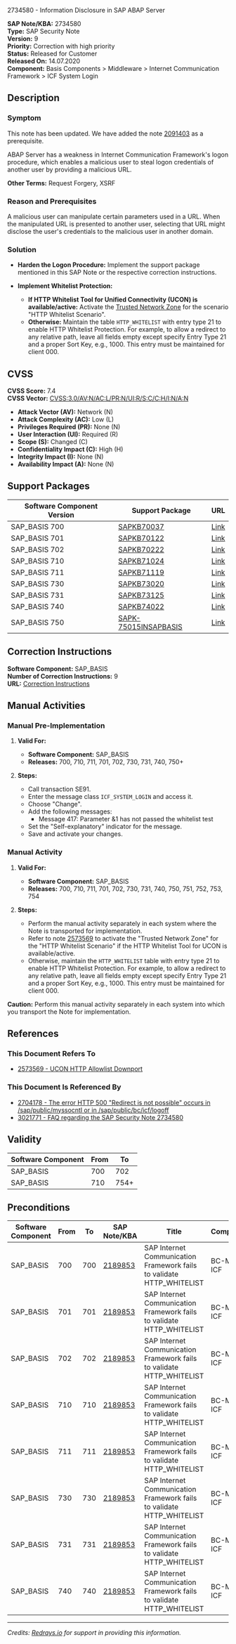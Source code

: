 2734580 - Information Disclosure in SAP ABAP Server

**SAP Note/KBA:** 2734580  
**Type:** SAP Security Note  
**Version:** 9  
**Priority:** Correction with high priority  
**Status:** Released for Customer  
**Released On:** 14.07.2020  
**Component:** Basis Components > Middleware > Internet Communication Framework > ICF System Login

## Description

### Symptom

This note has been updated. We have added the note [2091403](https://me.sap.com/notes/2091403) as a prerequisite.

ABAP Server has a weakness in Internet Communication Framework's logon procedure, which enables a malicious user to steal logon credentials of another user by providing a malicious URL.

**Other Terms:** Request Forgery, XSRF

### Reason and Prerequisites

A malicious user can manipulate certain parameters used in a URL. When the manipulated URL is presented to another user, selecting that URL might disclose the user's credentials to the malicious user in another domain.

### Solution

- **Harden the Logon Procedure:** Implement the support package mentioned in this SAP Note or the respective correction instructions.
  
- **Implement Whitelist Protection:**
  - **If HTTP Whitelist Tool for Unified Connectivity (UCON) is available/active:** Activate the [Trusted Network Zone](https://me.sap.com/notes/2573569) for the scenario "HTTP Whitelist Scenario".
  - **Otherwise:** Maintain the table `HTTP_WHITELIST` with entry type 21 to enable HTTP Whitelist Protection. For example, to allow a redirect to any relative path, leave all fields empty except specify Entry Type 21 and a proper Sort Key, e.g., 1000. This entry must be maintained for client 000.

## CVSS

**CVSS Score:** 7.4  
**CVSS Vector:** [CVSS:3.0/AV:N/AC:L/PR:N/UI:R/S:C/C:H/I:N/A:N](https://www.first.org/cvss/)

- **Attack Vector (AV):** Network (N)
- **Attack Complexity (AC):** Low (L)
- **Privileges Required (PR):** None (N)
- **User Interaction (UI):** Required (R)
- **Scope (S):** Changed (C)
- **Confidentiality Impact (C):** High (H)
- **Integrity Impact (I):** None (N)
- **Availability Impact (A):** None (N)

## Support Packages

| Software Component Version | Support Package | URL |
|----------------------------|-----------------|-----|
| SAP_BASIS 700              | [SAPKB70037](https://me.sap.com/supportpackage/SAPKB70037) | [Link](https://me.sap.com/supportpackage/SAPKB70037) |
| SAP_BASIS 701              | [SAPKB70122](https://me.sap.com/supportpackage/SAPKB70122) | [Link](https://me.sap.com/supportpackage/SAPKB70122) |
| SAP_BASIS 702              | [SAPKB70222](https://me.sap.com/supportpackage/SAPKB70222) | [Link](https://me.sap.com/supportpackage/SAPKB70222) |
| SAP_BASIS 710              | [SAPKB71024](https://me.sap.com/supportpackage/SAPKB71024) | [Link](https://me.sap.com/supportpackage/SAPKB71024) |
| SAP_BASIS 711              | [SAPKB71119](https://me.sap.com/supportpackage/SAPKB71119) | [Link](https://me.sap.com/supportpackage/SAPKB71119) |
| SAP_BASIS 730              | [SAPKB73020](https://me.sap.com/supportpackage/SAPKB73020) | [Link](https://me.sap.com/supportpackage/SAPKB73020) |
| SAP_BASIS 731              | [SAPKB73125](https://me.sap.com/supportpackage/SAPKB73125) | [Link](https://me.sap.com/supportpackage/SAPKB73125) |
| SAP_BASIS 740              | [SAPKB74022](https://me.sap.com/supportpackage/SAPKB74022) | [Link](https://me.sap.com/supportpackage/SAPKB74022) |
| SAP_BASIS 750              | [SAPK-75015INSAPBASIS](https://me.sap.com/supportpackage/SAPK-75015INSAPBASIS) | [Link](https://me.sap.com/supportpackage/SAPK-75015INSAPBASIS) |

## Correction Instructions

**Software Component:** SAP_BASIS  
**Number of Correction Instructions:** 9  
**URL:** [Correction Instructions](https://me.sap.com/corrins/0002734580/41)

## Manual Activities

### Manual Pre-Implementation

1. **Valid For:**
   - **Software Component:** SAP_BASIS
   - **Releases:** 700, 710, 711, 701, 702, 730, 731, 740, 750+

2. **Steps:**
   - Call transaction SE91.
   - Enter the message class `ICF_SYSTEM_LOGIN` and access it.
   - Choose "Change".
   - Add the following messages:
     - Message 417: Parameter &1 has not passed the whitelist test
   - Set the "Self-explanatory" indicator for the message.
   - Save and activate your changes.

### Manual Activity

1. **Valid For:**
   - **Software Component:** SAP_BASIS
   - **Releases:** 700, 710, 711, 701, 702, 730, 731, 740, 750, 751, 752, 753, 754

2. **Steps:**
   - Perform the manual activity separately in each system where the Note is transported for implementation.
   - Refer to note [2573569](https://me.sap.com/notes/2573569) to activate the "Trusted Network Zone" for the "HTTP Whitelist Scenario" if the HTTP Whitelist Tool for UCON is available/active.
   - Otherwise, maintain the `HTTP_WHITELIST` table with entry type 21 to enable HTTP Whitelist Protection. For example, to allow a redirect to any relative path, leave all fields empty except specify Entry Type 21 and a proper Sort Key, e.g., 1000. This entry must be maintained for client 000.

**Caution:** Perform this manual activity separately in each system into which you transport the Note for implementation.

## References

### This Document Refers To

- [2573569 - UCON HTTP Allowlist Downport](https://me.sap.com/notes/2573569)

### This Document Is Referenced By

- [2704178 - The error HTTP 500 "Redirect is not possible" occurs in /sap/public/myssocntl or in /sap/public/bc/icf/logoff](https://me.sap.com/notes/2704178)
- [3021771 - FAQ regarding the SAP Security Note 2734580](https://me.sap.com/notes/3021771)

## Validity

| Software Component | From | To |
|--------------------|------|----|
| SAP_BASIS          | 700  | 702|
| SAP_BASIS          | 710  | 754+|

## Preconditions

| Software Component | From | To | SAP Note/KBA | Title | Component |
|--------------------|------|----|--------------|-------|-----------|
| SAP_BASIS          | 700  | 700| [2189853](https://me.sap.com/notes/2189853) | SAP Internet Communication Framework fails to validate HTTP_WHITELIST | BC-MID-ICF |
| SAP_BASIS          | 701  | 701| [2189853](https://me.sap.com/notes/2189853) | SAP Internet Communication Framework fails to validate HTTP_WHITELIST | BC-MID-ICF |
| SAP_BASIS          | 702  | 702| [2189853](https://me.sap.com/notes/2189853) | SAP Internet Communication Framework fails to validate HTTP_WHITELIST | BC-MID-ICF |
| SAP_BASIS          | 710  | 710| [2189853](https://me.sap.com/notes/2189853) | SAP Internet Communication Framework fails to validate HTTP_WHITELIST | BC-MID-ICF |
| SAP_BASIS          | 711  | 711| [2189853](https://me.sap.com/notes/2189853) | SAP Internet Communication Framework fails to validate HTTP_WHITELIST | BC-MID-ICF |
| SAP_BASIS          | 730  | 730| [2189853](https://me.sap.com/notes/2189853) | SAP Internet Communication Framework fails to validate HTTP_WHITELIST | BC-MID-ICF |
| SAP_BASIS          | 731  | 731| [2189853](https://me.sap.com/notes/2189853) | SAP Internet Communication Framework fails to validate HTTP_WHITELIST | BC-MID-ICF |
| SAP_BASIS          | 740  | 740| [2189853](https://me.sap.com/notes/2189853) | SAP Internet Communication Framework fails to validate HTTP_WHITELIST | BC-MID-ICF |

---

*Credits: [Redrays.io](https://redrays.io) for support in providing this information.*